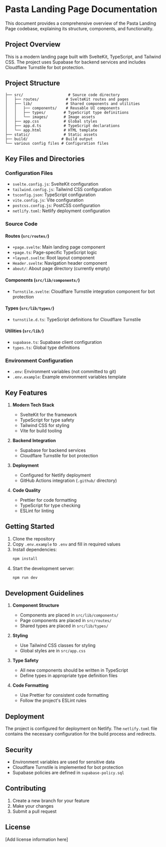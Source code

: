 # Pasta Landing Page Documentation

This document provides a comprehensive overview of the Pasta Landing Page codebase, explaining its structure, components, and functionality.

## Project Overview

This is a modern landing page built with SvelteKit, TypeScript, and Tailwind CSS. The project uses Supabase for backend services and includes Cloudflare Turnstile for bot protection.

## Project Structure

```
├── src/                    # Source code directory
│   ├── routes/            # SvelteKit routes and pages
│   ├── lib/               # Shared components and utilities
│   │   ├── components/    # Reusable UI components
│   │   ├── types/        # TypeScript type definitions
│   │   └── images/       # Image assets
│   ├── app.css           # Global styles
│   ├── app.d.ts          # TypeScript declarations
│   └── app.html          # HTML template
├── static/               # Static assets
├── build/               # Build output
└── various config files # Configuration files
```

## Key Files and Directories

### Configuration Files

- `svelte.config.js`: SvelteKit configuration
- `tailwind.config.js`: Tailwind CSS configuration
- `tsconfig.json`: TypeScript configuration
- `vite.config.js`: Vite configuration
- `postcss.config.js`: PostCSS configuration
- `netlify.toml`: Netlify deployment configuration

### Source Code

#### Routes (`src/routes/`)

- `+page.svelte`: Main landing page component
- `+page.ts`: Page-specific TypeScript logic
- `+layout.svelte`: Root layout component
- `Header.svelte`: Navigation header component
- `about/`: About page directory (currently empty)

#### Components (`src/lib/components/`)

- `Turnstile.svelte`: Cloudflare Turnstile integration component for bot protection

#### Types (`src/lib/types/`)

- `turnstile.d.ts`: TypeScript definitions for Cloudflare Turnstile

#### Utilities (`src/lib/`)

- `supabase.ts`: Supabase client configuration
- `types.ts`: Global type definitions

### Environment Configuration

- `.env`: Environment variables (not committed to git)
- `.env.example`: Example environment variables template

## Key Features

1. **Modern Tech Stack**
   - SvelteKit for the framework
   - TypeScript for type safety
   - Tailwind CSS for styling
   - Vite for build tooling

2. **Backend Integration**
   - Supabase for backend services
   - Cloudflare Turnstile for bot protection

3. **Deployment**
   - Configured for Netlify deployment
   - GitHub Actions integration (`.github/` directory)

4. **Code Quality**
   - Prettier for code formatting
   - TypeScript for type checking
   - ESLint for linting

## Getting Started

1. Clone the repository
2. Copy `.env.example` to `.env` and fill in required values
3. Install dependencies:
   ```bash
   npm install
   ```
4. Start the development server:
   ```bash
   npm run dev
   ```

## Development Guidelines

1. **Component Structure**
   - Components are placed in `src/lib/components/`
   - Page components are placed in `src/routes/`
   - Shared types are placed in `src/lib/types/`

2. **Styling**
   - Use Tailwind CSS classes for styling
   - Global styles are in `src/app.css`

3. **Type Safety**
   - All new components should be written in TypeScript
   - Define types in appropriate type definition files

4. **Code Formatting**
   - Use Prettier for consistent code formatting
   - Follow the project's ESLint rules

## Deployment

The project is configured for deployment on Netlify. The `netlify.toml` file contains the necessary configuration for the build process and redirects.

## Security

- Environment variables are used for sensitive data
- Cloudflare Turnstile is implemented for bot protection
- Supabase policies are defined in `supabase-policy.sql`

## Contributing

1. Create a new branch for your feature
2. Make your changes
3. Submit a pull request

## License

[Add license information here] 